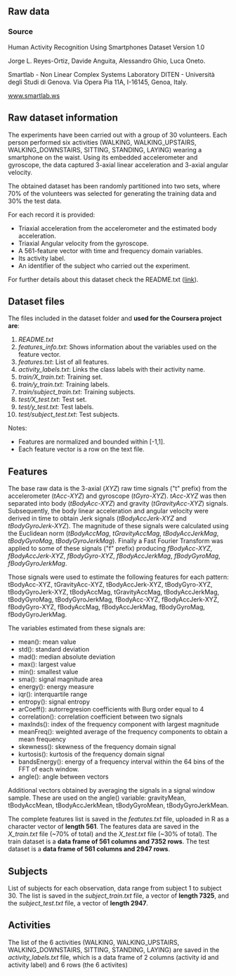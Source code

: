 ## Raw data

### Source
Human Activity Recognition Using Smartphones Dataset
Version 1.0

Jorge L. Reyes-Ortiz, Davide Anguita, Alessandro Ghio, Luca Oneto.

Smartlab - Non Linear Complex Systems Laboratory
DITEN - Università degli Studi di Genova.
Via Opera Pia 11A, I-16145, Genoa, Italy.

www.smartlab.ws

## Raw dataset information

The experiments have been carried out with a group of 30 volunteers. Each person performed six activities (WALKING, WALKING_UPSTAIRS, WALKING_DOWNSTAIRS, SITTING, STANDING, LAYING) wearing a smartphone on the waist. Using its embedded accelerometer and gyroscope, the data captured 3-axial linear acceleration and 3-axial angular velocity.

The obtained dataset has been randomly partitioned into two sets, where 70% of the volunteers was selected for generating the training data and 30% the test data.

For each record it is provided:
- Triaxial acceleration from the accelerometer and the estimated body acceleration.
- Triaxial Angular velocity from the gyroscope. 
- A 561-feature vector with time and frequency domain variables. 
- Its activity label. 
- An identifier of the subject who carried out the experiment.

For further details about this dataset check the README.txt ([link](https://d396qusza40orc.cloudfront.net/getdata%2Fprojectfiles%2FUCI%20HAR%20Dataset.zip)).

## Dataset files

The files included in the dataset folder and **used for the Coursera project are**:
1. *README.txt*
2. *features_info.txt*: Shows information about the variables used on the feature vector.
3. *features.txt*: List of all features.
4. *activity_labels.txt*: Links the class labels with their activity name.
5. *train/X_train.txt*: Training set.
6. *train/y_train.txt*: Training labels.
7. *train/subject_train.txt*: Training subjects.
8. *test/X_test.txt*: Test set.
9. *test/y_test.txt*: Test labels.
10. *test/subject_test.txt*: Test subjects.

Notes: 
- Features are normalized and bounded within [-1,1].
- Each feature vector is a row on the text file.

## Features

The base raw data is the 3-axial (*XYZ*) raw time signals ("t" prefix) from the accelerometer (*tAcc-XYZ*) and gyroscope (*tGyro-XYZ*). *tAcc-XYZ* was then separated into body (*tBodyAcc-XYZ*) and gravity (*tGravityAcc-XYZ*) signals. Subsequently, the body linear acceleration and angular velocity were derived in time to obtain Jerk signals (*tBodyAccJerk-XYZ* and *tBodyGyroJerk-XYZ*). The magnitude of these signals were calculated using the Euclidean norm (*tBodyAccMag*, *tGravityAccMag*, *tBodyAccJerkMag*, *tBodyGyroMag*, *tBodyGyroJerkMag*). Finally a Fast Fourier Transform was applied to some of these signals ("f" prefix) producing *fBodyAcc-XYZ*, *fBodyAccJerk-XYZ*, *fBodyGyro-XYZ*, *fBodyAccJerkMag*, *fBodyGyroMag*, *fBodyGyroJerkMag*. 

Those signals were used to estimate the following features for each pattern: tBodyAcc-XYZ, tGravityAcc-XYZ, tBodyAccJerk-XYZ, tBodyGyro-XYZ, tBodyGyroJerk-XYZ, tBodyAccMag, tGravityAccMag, tBodyAccJerkMag, tBodyGyroMag, tBodyGyroJerkMag, fBodyAcc-XYZ, fBodyAccJerk-XYZ,  fBodyGyro-XYZ, fBodyAccMag, fBodyAccJerkMag, fBodyGyroMag, fBodyGyroJerkMag.

The variables estimated from these signals are: 
- mean(): mean value
- std(): standard deviation
- mad(): median absolute deviation 
- max(): largest value
- min(): smallest value
- sma(): signal magnitude area
- energy(): energy measure 
- iqr(): interquartile range 
- entropy(): signal entropy
- arCoeff(): autorregresion coefficients with Burg order equal to 4
- correlation(): correlation coefficient between two signals
- maxInds(): index of the frequency component with largest magnitude
- meanFreq(): weighted average of the frequency components to obtain a mean frequency
- skewness(): skewness of the frequency domain signal 
- kurtosis(): kurtosis of the frequency domain signal 
- bandsEnergy(): energy of a frequency interval within the 64 bins of the FFT of each window.
- angle(): angle between vectors

Additional vectors obtained by averaging the signals in a signal window sample. These are used on the angle() variable: gravityMean,  tBodyAccMean, tBodyAccJerkMean, tBodyGyroMean, tBodyGyroJerkMean.

The complete features list is saved in the *featutes.txt* file, uploaded in R as a character vector of **length 561**.
The features data are saved in the *X_train.txt* file (~70% of total) and the *X_test.txt* file (~30% of total). The train dataset is a **data frame of 561 columns and 7352 rows**. The test dataset is a **data frame of 561 columns and 2947 rows**.

## Subjects

List of subjects for each observation, data range from subject 1 to subject 30. The list is saved in the *subject_train.txt* file, a vector of **length 7325**, and the *subject_test.txt* file, a vector of **length 2947**.

## Activities

The list of the 6 activities (WALKING, WALKING_UPSTAIRS, WALKING_DOWNSTAIRS, SITTING, STANDING, LAYING) are saved in the *activity_labels.txt* file, which is a data frame of 2 columns (activity id and activity label) and 6 rows (the 6 activites)
